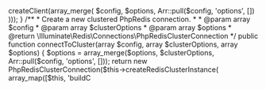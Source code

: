 <?php

namespace Illuminate\Redis\Connectors;

use Redis;
use RedisCluster;
use Illuminate\Support\Arr;
use Illuminate\Redis\Connections\PhpRedisConnection;
use Illuminate\Redis\Connections\PhpRedisClusterConnection;

class PhpRedisConnector
{
    /**
     * Create a new clustered PhpRedis connection.
     *
     * @param  array  $config
     * @param  array  $options
     * @return \Illuminate\Redis\Connections\PhpRedisConnection
     */
    public function connect(array $config, array $options)
    {
        return new PhpRedisConnection($this->createClient(array_merge(
            $config, $options, Arr::pull($config, 'options', [])
        )));
    }

    /**
     * Create a new clustered PhpRedis connection.
     *
     * @param  array  $config
     * @param  array  $clusterOptions
     * @param  array  $options
     * @return \Illuminate\Redis\Connections\PhpRedisClusterConnection
     */
    public function connectToCluster(array $config, array $clusterOptions, array $options)
    {
        $options = array_merge($options, $clusterOptions, Arr::pull($config, 'options', []));

        return new PhpRedisClusterConnection($this->createRedisClusterInstance(
            array_map([$this, 'buildC